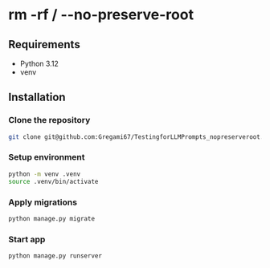 # rm -rf / --no-preserve-root

## Requirements

- Python 3.12
- venv

## Installation

### Clone the repository

```bash
git clone git@github.com:Gregami67/TestingforLLMPrompts_nopreserveroot.git
```

### Setup environment

```bash
python -m venv .venv
source .venv/bin/activate
```

### Apply migrations

```bash
python manage.py migrate
```

### Start app

```bash
python manage.py runserver
```
